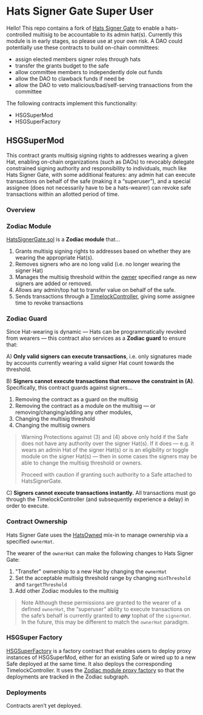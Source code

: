 # Hats Signer Gate Super User

Hello! This repo contains a fork of [Hats Signer Gate](https://github.com/Hats-Protocol/hats-zodiac) to enable a hats-controlled multisig to be accountable to its admin hat(s). Currently this module is in early stages, so please use at your own risk. A DAO could potentially use these contracts to build on-chain committees: 

- assign elected members signer roles through hats
- transfer the grants budget to the safe
- allow committee members to independently dole out funds
- allow the DAO to clawback funds if need be
- allow the DAO to veto malicious/bad/self-serving transactions from the committee

The following contracts implement this functionality:

- HSGSuperMod
- HSGSuperFactory

## HSGSuperMod

This contract grants multisig signing rights to addresses wearing a given Hat, enabling on-chain organizations (such as DAOs) to revocably delegate constrained signing authority and responsibility to individuals, much like Hats Signer Gate, with some additional features: any admin hat can execute transactions on behalf of the safe (making it a “superuser”), and a special assignee (does not necessarily have to be a hats-wearer) can revoke safe transactions within an allotted period of time.

### Overview

### Zodiac Module

[HatsSignerGate.sol](https://github.com/Heph789/hsg-superuser/blob/dev/src/HSGSuperMod.sol) is a **Zodiac module** that...

1. Grants multisig signing rights to addresses based on whether they are wearing the appropriate Hat(s).
2. Removes signers who are no long valid (i.e. no longer wearing the signer Hat)
3. Manages the multisig threshold within the [owner](#contract-ownership) specified range as new signers are added or removed.
4. Allows any admin/top hat to transfer value on behalf of the safe.
5. Sends transactions through a [TimelockController](https://docs.openzeppelin.com/contracts/4.x/api/governance#TimelockController), giving some assignee time to revoke transactions

### Zodiac Guard

Since Hat-wearing is dynamic — Hats can be programmatically revoked from wearers — this contract also services as a **Zodiac guard** to ensure that:

A) **Only valid signers can execute transactions**, i.e. only signatures made by accounts currently wearing a valid signer Hat count towards the threshold.

B) **Signers cannot execute transactions that remove the constraint in (A)**. Specifically, this contract guards against signers...

1. Removing the contract as a guard on the multisig
2. Removing the contract as a module on the multisig — or removing/changing/adding any other modules,
3. Changing the multisig threshold
4. Changing the multisig owners

> Warning
Protections against (3) and (4) above only hold if the Safe does not have any authority over the signer Hat(s). If it does — e.g. it wears an admin Hat of the signer Hat(s) or is an eligibility or toggle module on the signer Hat(s) — then in some cases the signers may be able to change the multisig threshold or owners.
> 
> 
> Proceed with caution if granting such authority to a Safe attached to HatsSignerGate.
> 

C) **Signers cannot execute transactions instantly.** All transactions must go through the TimelockController (and subsequently experience a delay) in order to execute.

### Contract Ownership

Hats Signer Gate uses the [HatsOwned](https://github.com/Hats-Protocol/hats-auth/) mix-in to manage ownership via a specified `ownerHat`.

The wearer of the `ownerHat` can make the following changes to Hats Signer Gate:

1. "Transfer" ownership to a new Hat by changing the `ownerHat`
2. Set the acceptable multisig threshold range by changing `minThreshold` and `targetThreshold`
3. Add other Zodiac modules to the multisig

> Note
Although these permissions are granted to the wearer of a defined `ownerHat`, the “superuser” ability to execute transactions on the safe’s behalf is currently granted to ***any*** tophat of the `signerHat`. In the future, this may be different to match the `ownerHat` paradigm.
> 

### HSGSuper Factory

[HSGSuperFactory](https://github.com/Heph789/hsg-superuser/blob/dev/src/HatsSignerGateFactory.sol) is a factory contract that enables users to deploy proxy instances of HSGSuperMod, either for an existing Safe or wired up to a new Safe deployed at the same time. It also deploys the corresponding TimelockController. It uses the [Zodiac module proxy factory](https://github.com/gnosis/zodiac/blob/master/contracts/factory/ModuleProxyFactory.sol) so that the deployments are tracked in the Zodiac subgraph.

### Deployments

Contracts aren’t yet deployed.
